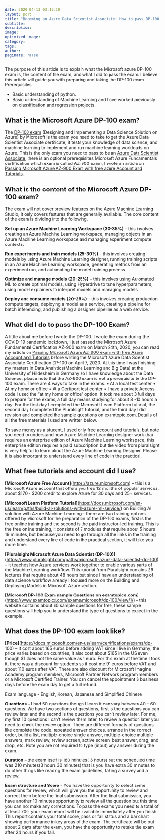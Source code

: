 ```yaml
---
date: 2020-04-13 03:15:20
layout: post
title: "Becoming an Azure Data Scientist Associate: How to pass DP-100 exam"
subtitle:
description:
image:
optimized_image:
category:
tags:
author:
paginate: false
---
```


The purpose of this article is to explain what the Microsoft azure DP-100 exam is, the content of the exam, and what I did to pass the exam. I believe this article will guide you with preparing and taking the DP-100 exam.
Prerequisites 
*	Basic understanding of python. 
*	Basic understanding of Machine Learning and have worked previously on classification and regression projects.


## What is the Microsoft Azure DP-100 exam? 

The [DP-100 exam](https://docs.microsoft.com/en-us/learn/certifications/exams/dp-100) (Designing and Implementing a Data Science Solution on Azure) by Microsoft is the exam you need to take to get the Azure Data Scientist Associate certificate, it tests your knowledge of data science, and machine learning to implement and run machine learning workloads on Azure. This is the only exam you need to pass to be an [Azure Data Scientist Associate](https://docs.microsoft.com/en-us/learn/certifications/azure-data-scientist), there is an optional prerequisites Microsoft Azure Fundamentals certification which exam is called AZ-900 exam, I wrote an article on [Passing Microsoft Azure AZ-900 Exam with free azure Account and Tutorials](https://trojrobert.github.io/passing-microsoft-azure-az-900-exam-with-free-azure-account-and-tutorials/).


## What is the content of the Microsoft Azure DP-100 exam? 

The exam will not cover preview features on the Azure Machine Learning Studio, it only covers features that are generally available. The core content of the exam is dividing into the following. 

**Set up an Azure Machine Learning Workspace (30-35%)** – this involves creating an Azure Machine Learning workspace, managing objects in an Azure Machine Learning workspace and managing experiment compute contexts.

**Run experiments and train models (25-30%)** - this involves creating models by using Azure Machine Learning designer, running training scripts in an Azure Machine Learning workspace, generating metrics from an experiment run, and automating the model training process.

**Optimize and manage models (20-25%)** – this involves using Automated ML to create optimal models, using Hyperdrive to tune hyperparameters, using model explainers to interpret models and managing models. 

**Deploy and consume models (20-25%)** - this involves creating production compute targets, deploying a model as a service, creating a pipeline for batch inferencing, and publishing a designer pipeline as a web service. 


## What did I do to pass the DP-100 Exam? 

A little about me before I wrote the DP-100. I wrote the exam during the COVID-19 pandemic lockdown, I just passed the Microsoft Azure Fundamental Certification AZ-900 exam on March 24th, 2020, you can read my article on [Passing Microsoft Azure AZ-900 exam with free Azure Account and Tutorials](https://trojrobert.github.io/passing-microsoft-azure-az-900-exam-with-free-azure-account-and-tutorials/) before writing the Microsoft Azure Data Scientist Associate Certification DP-100 on April 7, 2020. At this time I was finishing my masters in Data Analytics(Machine Learning and Big Data) at the University of Hildesheim in Germany so I have knowledge about the Data Science, please note that the AZ-900 exam is not a prerequisite to the DP-100 exam. There are 4 ways to take in the exams.
•	At a local test center
•	At my home or office
•	At a Certiport test center
•	I have a private Access code
I used the “at my home or office” option. It took me about 3 full days to prepare for the exams, a full day means studying for about 8 -10 hours a day. For the first day I completed the Microsoft Learn Platform tutorial, the second day I completed the Pluralsight tutorial, and the third day I did revision and completed the sample questions on examtopic.com. Details of all the free materials I used are written below.  
 
To save money as a student, I used only free account and tutorials, but note you need to understand how Azure Machine Learning designer work that requires an enterprise edition of Azure Machine Learning workspace, this enterprise edition requires a paid subscription but the video from pluralsight is very helpful to learn about the Azure Machine Learning Designer. Please it is also important to understand every line of code in the practical. 


## What free tutorials and account did I use? 
 
**[Microsoft Azure Free Account]**(https://azure.microsoft.com) – this is a Microsoft Azure account that offers you free 12 months of popular services, about $170 - $200 credit to explore Azure for 30 days and 25+ services. 
 
**[Microsoft Learn Platform Tutorial]**(https://docs.microsoft.com/en-us/learn/paths/build-ai-solutions-with-azure-ml-service/) on Building AI solution with Azure Machine Learning – there are two training options offered by Microsoft for the preparation of the DP-100 exams, first is the free online training and the second is the paid instructor-led training. This is the free online training, it consists of 7 modules that require about 5 hours 19 minutes, but because you need to go through all the links in the training and understand every line of code in the practical section, it will take you more time. 
 
**[Pluralsight Microsoft Azure Data Scientist (DP-100)]**(https://www.pluralsight.com/paths/microsoft-azure-data-scientist-dp-100) – it teaches how Azure services work together to enable various parts of the Machine Learning workflow. This tutorial from Pluralsight contains 25 lectures that require about 48 hours but since I have an understanding of data science workflow already I focused more on the Building and Deploying Models in Microsoft Azure section.  
 
**[Microsoft DP-100 Exam sample Questions on examtopics.com]**(https://www.examtopics.com/exams/microsoft/dp-100/view/1/) – this website contains about 60 sample questions for free, these sample questions will help you to understand the type of questions to expect in the example. 


## What does the DP-100 exam look like? 
 
**[Price]**(https://docs.microsoft.com/en-us/learn/certifications/exams/dp-100) – It cost about 165 euros before adding VAT since I live in Germany, the price varies based on countries, it also cost about $165 in the US even though $1 does not the same value as 1 euro. For this exam at the time I took it, there was a discount for students so it cost me 91 euros before VAT and about 110 euros after VAT. There are also discount for Microsoft Imagine Academy program members, Microsoft Partner Network program members or a Microsoft Certified Trainer. You can cancel the appointment 6 business days before the exam day to get a full refund.
 
Exam language - English, Korean, Japanese and Simplified Chinese
 
**Questions** – I had 50 questions though I learn it can vary between 40 – 60 questions. We have two sections of questions, first is the questions you can review later and the second is the questions you can’t review later. For me, my first 10 questions I can’t review them later, to review a question later you need to check the review option. There are different formats of questions like complete the code, repeated answer choices, arrange in the correct order, build a list, multiple-choice single answer, multiple-choice multiple answers, mark review, review screen, active screen, best answer, drag, and drop, etc. Note you are not required to type (input) any answer during the exam.
 
**Duration** – the exam itself is 180 minutes( 3 hours) but the scheduled time was 210 minutes(3 hours 30 minutes) that is you have extra 30 minutes to do other things like reading the exam guidelines, taking a survey and a review.

**Exam structure and Score** - You have the opportunity to select some questions for review, which will give you the opportunity to review and correct them before the final submission. After the final submission, you have another 10 minutes opportunity to review all the question but this time you can not make any corrections. To pass the exams you need to a total of at least 700, your exam report will be available immediately after you finish. This report contains your total score, pass or fail status and a bar chart showing performance in key areas of the exam. The certificate will be out about 2 days after the exam, you have the opportunity to retake the exam after 24 hours if you fail.




